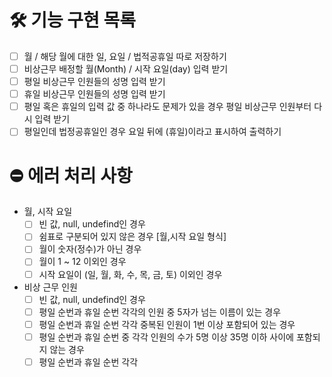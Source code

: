 # 🛠️ 기능 구현 목록

- [ ] 월 / 해당 월에 대한 일, 요일 / 법적공휴일 따로 저장하기
- [ ] 비상근무 배정할 월(Month) / 시작 요일(day) 입력 받기
- [ ] 평일 비상근무 인원들의 성명 입력 받기
- [ ] 휴일 비상근무 인원들의 성명 입력 받기
- [ ] 평일 혹은 휴일의 입력 값 중 하나라도 문제가 있을 경우 평일 비상근무 인원부터 다시 입력 받기
- [ ] 평일인데 법정공휴일인 경우 요일 뒤에 (휴일)이라고 표시하여 출력하기

# ⛔️ 에러 처리 사항

- 월, 시작 요일
  - [ ] 빈 값, null, undefind인 경우
  - [ ] 쉼표로 구분되어 있지 않은 경우 [월,시작 요일 형식]
  - [ ] 월이 숫자(정수)가 아닌 경우
  - [ ] 월이 1 ~ 12 이외인 경우
  - [ ] 시작 요일이 (일, 월, 화, 수, 목, 금, 토) 이외인 경우
- 비상 근무 인원
  - [ ] 빈 값, null, undefind인 경우
  - [ ] 평일 순번과 휴일 순번 각각의 인원 중 5자가 넘는 이름이 있는 경우
  - [ ] 평일 순번과 휴일 순번 각각 중복된 인원이 1번 이상 포함되어 있는 경우
  - [ ] 평일 순번과 휴일 순번 중 각각 인원의 수가 5명 이상 35명 이하 사이에 포함되지 않는 경우
  - [ ] 평일 순번과 휴일 순번 각각
